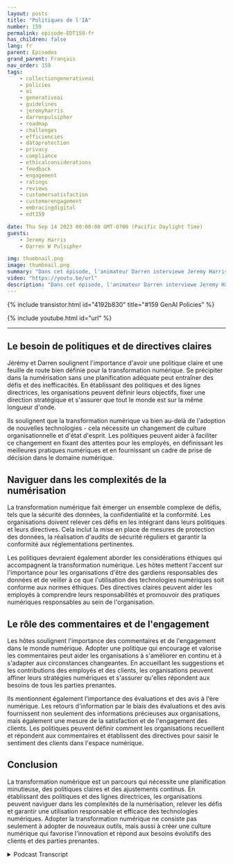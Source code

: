 ```yaml
---
layout: posts
title: "Politiques de l'IA"
number: 159
permalink: episode-EDT159-fr
has_children: false
lang: fr
parent: Épisodes
grand_parent: Français
nav_order: 159
tags:
    - collectiongenerativeai
    - policies
    - ai
    - generativeai
    - guidelines
    - jeremyharris
    - darrenpulsipher
    - roadmap
    - challenges
    - efficiencies
    - dataprotection
    - privacy
    - compliance
    - ethicalconsiderations
    - feedback
    - engagement
    - ratings
    - reviews
    - customersatisfaction
    - customerengagement
    - embracingdigital
    - edt159

date: Thu Sep 14 2023 00:00:00 GMT-0700 (Pacific Daylight Time)
guests:
    - Jeremy Harris
    - Darren W Pulsipher

img: thumbnail.png
image: thumbnail.png
summary: "Dans cet épisode, l'animateur Darren interviewe Jeremy Harris et se plonge dans l'importance d'établir des politiques et des lignes directrices pour une transformation numérique réussie. Avec la prévalence croissante des technologies numériques dans diverses industries, les organisations doivent s'adapter et embrasser cette transformation pour rester compétitives et répondre aux attentes évolutives des clients."
video: "https://youtu.be/url"
description: "Dans cet épisode, l'animateur Darren interviewe Jeremy Harris et se plonge dans l'importance d'établir des politiques et des lignes directrices pour une transformation numérique réussie. Avec la prévalence croissante des technologies numériques dans diverses industries, les organisations doivent s'adapter et embrasser cette transformation pour rester compétitives et répondre aux attentes évolutives des clients."
---
```


<div>
{% include transistor.html id="4192b830" title="#159 GenAI Policies" %}

{% include youtube.html id="url" %}
</div>

---

## Le besoin de politiques et de directives claires

Jérémy et Darren soulignent l'importance d'avoir une politique claire et une feuille de route bien définie pour la transformation numérique. Se précipiter dans la numérisation sans une planification adéquate peut entraîner des défis et des inefficacités. En établissant des politiques et des lignes directrices, les organisations peuvent définir leurs objectifs, fixer une direction stratégique et s'assurer que tout le monde est sur la même longueur d'onde.

Ils soulignent que la transformation numérique va bien au-delà de l'adoption de nouvelles technologies - cela nécessite un changement de culture organisationnelle et d'état d'esprit. Les politiques peuvent aider à faciliter ce changement en fixant des attentes pour les employés, en définissant les meilleures pratiques numériques et en fournissant un cadre de prise de décision dans le domaine numérique.

## Naviguer dans les complexités de la numérisation

La transformation numérique fait émerger un ensemble complexe de défis, tels que la sécurité des données, la confidentialité et la conformité. Les organisations doivent relever ces défis en les intégrant dans leurs politiques et leurs directives. Cela inclut la mise en place de mesures de protection des données, la réalisation d'audits de sécurité réguliers et garantir la conformité aux réglementations pertinentes.

Les politiques devraient également aborder les considérations éthiques qui accompagnent la transformation numérique. Les hôtes mettent l'accent sur l'importance pour les organisations d'être des gardiens responsables des données et de veiller à ce que l'utilisation des technologies numériques soit conforme aux normes éthiques. Des directives claires peuvent aider les employés à comprendre leurs responsabilités et promouvoir des pratiques numériques responsables au sein de l'organisation.

## Le rôle des commentaires et de l'engagement

Les hôtes soulignent l'importance des commentaires et de l'engagement dans le monde numérique. Adopter une politique qui encourage et valorise les commentaires peut aider les organisations à s'améliorer en continu et à s'adapter aux circonstances changeantes. En accueillant les suggestions et les contributions des employés et des clients, les organisations peuvent affiner leurs stratégies numériques et s'assurer qu'elles répondent aux besoins de tous les parties prenantes.

Ils mentionnent également l'importance des évaluations et des avis à l'ère numérique. Les retours d'information par le biais des évaluations et des avis fournissent non seulement des informations précieuses aux organisations, mais également une mesure de la satisfaction et de l'engagement des clients. Les politiques peuvent définir comment les organisations recueillent et répondent aux commentaires et établissent des directives pour saisir le sentiment des clients dans l'espace numérique.

## Conclusion

La transformation numérique est un parcours qui nécessite une planification minutieuse, des politiques claires et des ajustements continus. En établissant des politiques et des lignes directrices, les organisations peuvent naviguer dans les complexités de la numérisation, relever les défis et garantir une utilisation responsable et efficace des technologies numériques. Adopter la transformation numérique ne consiste pas seulement à adopter de nouveaux outils, mais aussi à créer une culture numérique qui favorise l'innovation et répond aux besoins évolutifs des clients et des parties prenantes.



<details>
<summary> Podcast Transcript </summary>

<p></p>

</details>
